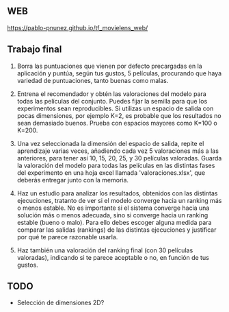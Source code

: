## WEB

https://pablo-pnunez.github.io/tf_movielens_web/


## Trabajo final

1. Borra las puntuaciones que vienen por defecto precargadas en la aplicación y puntúa, según tus gustos, 5 películas, procurando que haya variedad de puntuaciones, tanto buenas como malas.

2. Entrena el recomendador y obtén las valoraciones del modelo para todas las películas del conjunto. Puedes fijar la semilla para que los experimentos sean reproducibles. Si utilizas un espacio de salida con pocas dimensiones, por ejemplo K=2, es probable que los resultados no sean demasiado buenos. Prueba con espacios mayores como K=100 o K=200.

3. Una vez seleccionada la dimensión del espacio de salida, repite el aprendizaje varias veces, añadiendo  cada vez 5 valoraciones más a las anteriores, para tener así 10, 15, 20, 25, y 30 películas valoradas. Guarda la valoración del modelo para todas las películas en las distintas fases del experimento en una hoja excel llamada 'valoraciones.xlsx', que deberás entregar junto con la memoria.

4. Haz un estudio para analizar los resultados, obtenidos con las distintas ejecuciones, tratanto de ver si el modelo converge hacia un ranking más o menos estable. No es importante si el sistema converge hacia una solución más o menos adecuada, sino si converge hacia un ranking estable (bueno o malo). Para ello debes escoger alguna medida para comparar las salidas (rankings) de las distintas ejecuciones y justificar por qué te parece razonable usarla.

5. Haz también una valoración del ranking final (con 30 películas valoradas), indicando si te parece aceptable o no, en función de tus gustos.



## TODO
* Selección de dimensiones 2D?

